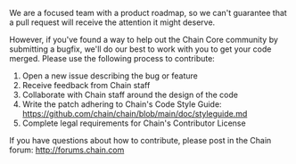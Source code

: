 We are a focused team with a product roadmap, so we can't guarantee that a pull request will receive the attention it might deserve.

However, if you've found a way to help out the Chain Core community by submitting a bugfix, we'll do our best to work with you to get your code merged. Please use the following process to contribute:

  1. Open a new issue describing the bug or feature
  2. Receive feedback from Chain staff
  3. Collaborate with Chain staff around the design of the code
  4. Write the patch adhering to Chain's Code Style Guide: https://github.com/chain/chain/blob/main/doc/styleguide.md
  5. Complete legal requirements for Chain's Contributor License
 
If you have questions about how to contribute, please post in the Chain forum: http://forums.chain.com
